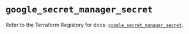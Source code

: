 # `google_secret_manager_secret`

Refer to the Terraform Registory for docs: [`google_secret_manager_secret`](https://registry.terraform.io/providers/hashicorp/google-beta/4.70.0/docs/resources/google_secret_manager_secret).
